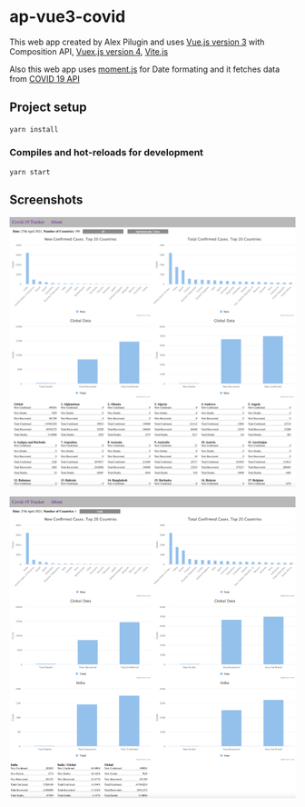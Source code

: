 # ap-vue3-covid

This web app created by Alex Pilugin and uses [Vue.js version 3](https://v3.vuejs.org) with Composition API, [Vuex.js version 4](https://next.vuex.vuejs.org), [Vite.js](https://vitejs.dev/guide/)

Also this web app uses [moment.js](https://momentjs.com) for Date formating and it fetches data from [COVID 19 API](https://covid19api.com)

## Project setup

```
yarn install
```

### Compiles and hot-reloads for development
```
yarn start 
```

## Screenshots

![Screenshot 1](https://github.com/alexpilugin/ap-vue3-composition-api-covid/blob/main/screenshots/screenshot-all.png "Screenshot 1")

![Screenshot 2](https://github.com/alexpilugin/ap-vue3-composition-api-covid/blob/main/screenshots/screenshot-india.png "Screenshot 2")